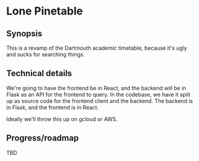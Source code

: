 # Lone Pinetable

## Synopsis

This is a revamp of the Dartmouth academic timetable, because it's ugly and
sucks for searching things.

## Technical details

We're going to have the frontend be in React, and the backend will be in Flask
as an API for the frontend to query. In the codebase, we have it split up as
source code for the frontend client and the backend. The backend is in Flask,
and the frontend is in React.

Ideally we'll throw this up on gcloud or AWS.

## Progress/roadmap

TBD
